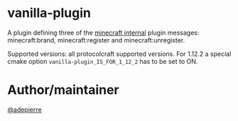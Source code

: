 # vanilla-plugin

A plugin defining three of the [minecraft internal](https://wiki.vg/Plugin_channels) plugin messages: minecraft:brand, minecraft:register and minecraft:unregister.

Supported versions: all protocolcraft supported versions. For 1.12.2 a special cmake option ``vanilla-plugin_IS_FOR_1_12_2`` has to be set to ON.

# Author/maintainer
[@adepierre](https://github.com/adepierre)
